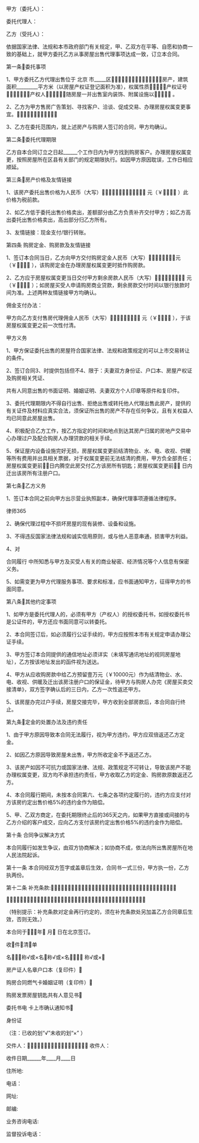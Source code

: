 
 甲方（委托人）：

 委托代理人：

 乙方（受托人）：

 

 依据国家法律、法规和本市政府部门有关规定，甲、乙双方在平等、自愿和协商一致的基础上，就甲方委托乙方从事房屋出售代理事项达成一致，订立本合同。

 第一条委托事项

 1、甲方委托乙方代理出售位于
北京
市_____区房产，建筑面积_________平方米（以房屋产权证登记面积为准），权属性质，产权证号，产权人，随房屋一并出售室内装饰、附属设施以 。

 2、乙方为甲方售房广告策划、寻找客户、洽谈、促成交易、办理房屋权属变更事宜。 

 3、乙方在委托范围内，就上述房产与购房人签订的合同，甲方均确认。

 第二条委托代理期限

 乙方自本合同订立之日起______个工作日内为甲方找到购房客户。办理房屋权属变更，按照房屋所在区县有关部门的规定期限执行。如因甲方原因耽误，工作日相应顺延。

 第三条房产价格及友情链接

 1、该房产委托出售价格为人民币（大写） 元（￥ ）此价格为税前款。

 2、如乙方低于委托出售价格卖出，差额部分由乙方负责补齐交付甲方；如乙方高出委托出售价格卖出，高出部分归乙方所有。

 3、友情链接：现金支付/银行转账。

 第四条 购房定金、购房款及友情链接

 1、签订本合同当日，乙方向甲方交付购房定金人民币（大写）元（￥ ），该购房定金在办理房屋权属变更时抵作购房款。

 2、乙方应于房屋权属变更当日交付甲方剩余房款人民币（大写） 元（￥ ）；如房屋买受人申请购房商业贷款，剩余房款交付时间以银行放款时间为准。上述两种友情链接甲方均确认。

 佣金支付办法：

 甲方向乙方支付售房代理佣金人民币（大写） 元（￥ ），于该房屋权属变更之前一次性付清。

 甲方义务

 1、甲方保证委托出售的房屋符合国家法律、法规和政策规定的可以上市交易转让的条件。

 2、签订合同3、时提供包括但不4、限于：夫妻双方身份证、户口本、房屋产权证及购房相关凭证、

 共有人同意出售的书面证明、婚姻证明、夫妻双方个人印章等原件和复印件。

 3、委托代理期限内不得自行出售、拒绝出售或转托他人代理出售此房产，提供的有关证件及材料应真实合法，须保证所出售的房产不存在任何争议，且有关权益人均已同意此房屋出售。

 4、积极配合乙方工作，按乙方指定的时间和地点到达其房产归属的房地产交易中心办理过户及配合购房人办理贷款的相关手续。

 5、保证屋内设备设施完好无损，房屋权属变更前结清物业、水、电、收视、供暖等所有费用并出具相关票据，对于权属变更前无法结清的费用，甲方负全部责任；房屋权属变更前日内腾空此房交付乙方该房所有钥匙；房屋权属变更前 日内迁出该房所有注册户口。

 第七条乙方义务

 1、签订本合同之前向甲方出示营业执照副本，确保代理事项遵循法律程序。





 
律师365






 2、确保代理过程中不损坏房屋的现有装修、设备和设施。



 3、不得违反国家法律法规和诚实信用原则，或与他人恶意串通，损害甲方利益。



 4、对

合同履行
中所知悉与甲方及买受人有关的商业秘密、经济情况等个人信息有保密义务。



 5、如需变更为甲方代理服务事项、要求和标准，应书面通知甲方，征得甲方的书面同意。



 第八条其他约定事项



 1、如甲方是委托代理人的，必须有甲方（产权人）的授权委托书，如授权委托书是公证件的，甲方还应书面同意可以转委托。



 2、本合同签订后，如必须履行公证手续的，甲方应按照本市有关规定申请办理公证手续。



 3、甲方签订本合同提供的通信地址必须详实（未填写通讯地址的视同房屋地址），乙方按该地址发出的函件视为送达。



 4、甲方从应收购房款中给乙方预留壹万元（￥10000元）作为结清物业、水、电、收视、供暖及迁出该房注册户口的保证金，待甲方与购房人办完《房屋买卖交接清单》，双方签字确认后的三日内，乙方一次性返还甲方。



 5、该房屋办完过户手续，房屋交接完毕，甲方收到全部房款后，本合同自行终止。



 第九条定金的处置办法及违约责任



 1、由于甲方原因导致本合同无法履行，视为甲方违约，甲方应双倍返还乙方定金。



 2、如因乙方原因导致房屋未出售，甲方所收定金不予返还乙方。



 3、该房产如因不可抗力或国家法律、法规、政策规定不可转让，导致该房产不能办理权属变更，双方均不承担违约责任，甲方收取乙方的定金、购房款原数返还乙方。



 4、本合同履行期间，未按本合同第六、七条之各项约定履行的，违约方应支付对方该房约定出售价格5%的违约金作为赔偿。



 5、甲、乙双方商定，在委托期限终止后的365天之内，如果甲方直接或间接的与乙方介绍的客户成交，应向乙方支付该房约定出售价格5%的违约金作为赔偿。



 第十条 合同争议解决方式



 本合同履行如发生争议，由双方协商解决；如协商不成，依法向所出售房屋所在地人民法院起诉。



 第十一条 本合同经双方签字或盖章后生效，合同书一式三份，甲方执一份，乙方执两份。



 第十二条 补充条款:



 



 （特别提示：补充条款对定金再行约定的，须在补充条款处另加盖乙方合同章后生效，否则无效。）



 



 本合同于年 月 日在北京签订。



 收件清单



 



 名称√或×名称√或×名 称√或× 



 房产证人名章户口本（复印件） 



 购房合同燃气卡婚姻证明（复印件） 



 购房发票房屋钥匙共有人意见书 



 委托书电 卡上市确认通知书 



 身份证 



 （注：已收的划“√”未收的划“×” ）



 交件人： 收件人：



 收件日期______年____月____日



 



 住所地:



 电话：



 网址:



 邮编:



 业务咨询电话:



 监督投诉电话： 


 

 
 
 
 
 
  


  
 

  


  


  
 
 
 
 

